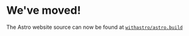 # We've moved!

The Astro website source can now be found at [`withastro/astro.build`](https://github.com/withastro/astro.build)

